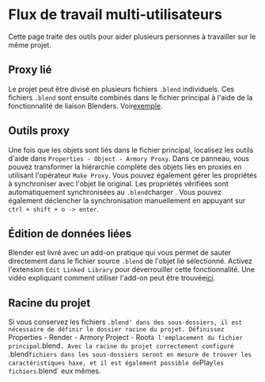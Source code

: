 # Flux de travail multi-utilisateurs

Cette page traite des outils pour aider plusieurs personnes à travailler sur le même projet.

## Proxy lié
Le projet peut être divisé en plusieurs fichiers `.blend` individuels. Ces fichiers `.blend` sont ensuite combinés dans le fichier principal à l'aide de la fonctionnalité de liaison Blenders. Voir[exemple](https://github.com/armory3d/armory_examples/tree/master/linked_proxy).

## Outils proxy
Une fois que les objets sont liés dans le fichier principal, localisez les outils d'aide dans `Properties - Object - Armory Proxy`. Dans ce panneau, vous pouvez transformer la hiérarchie complète des objets liés en proxies en utilisant l'opérateur `Make Proxy`. Vous pouvez également gérer les propriétés à synchroniser avec l'objet lié original. Les propriétés vérifiées sont automatiquement synchronisées au `.blend`charger . Vous pouvez également déclencher la synchronisation manuellement en appuyant sur `ctrl + shift + o -> enter`.

## Édition de données liées
Blender est livré avec un add-on pratique qui vous permet de sauter directement dans le fichier source `.blend` de l'objet lié sélectionné. Activez l'extension `Edit Linked Library` pour déverrouiller cette fonctionnalité. Une vidéo expliquant comment utiliser l'add-on peut être trouvée[ici](https://vimeo.com/41440647).

## Racine du projet
Si vous conservez les fichiers `.blend' dans des sous-dossiers, il est nécessaire de définir le dossier racine du projet. Définissez `Properties - Render - Armory Project - Root` à l'emplacement du fichier principal `.blend`. Avec la racine du projet correctement configuré `.blend` fichiers dans les sous-dossiers seront en mesure de trouver les caractéristiques haxe, et il est également possible de `Play` les fichiers `.blend` eux mêmes.